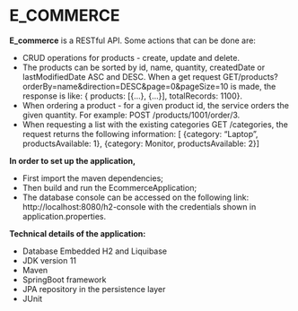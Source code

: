 # E_COMMERCE

**E_commerce** is a RESTful API. Some actions that can be done are:
- CRUD operations for products - create, update and delete.
- The products can be sorted  by id, name, quantity, createdDate or lastModifiedDate ASC and DESC. When a get request GET/products?orderBy=name&direction=DESC&page=0&pageSize=10 is made, the response is like:
  { products: [{...}, {...}], totalRecords: 1100}.
- When ordering a product - for a given product id, the service orders  the given quantity. 
For example: POST /products/1001/order/3.
- When requesting a list with the existing categories GET /categories, the request returns the following
 information: [ {category: “Laptop”, productsAvailable: 1}, {category: Monitor, productsAvailable: 2}]

**In order to set up the application,**
- First import the maven dependencies;
- Then build and run the EcommerceApplication;
- The database console can be accessed on the following link: http://localhost:8080/h2-console with the credentials 
shown in application.properties.

**Technical details of the application:**
- Database Embedded H2 and Liquibase
- JDK version 11
- Maven
- SpringBoot framework
- JPA repository in the persistence layer
- JUnit